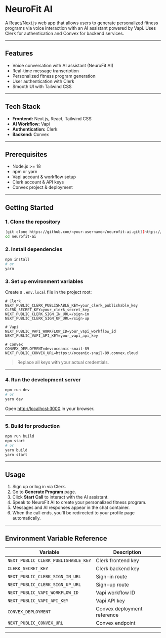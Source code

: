 # NeuroFit AI

A React/Next.js web app that allows users to generate personalized fitness programs via voice interaction with an AI assistant powered by Vapi. Uses Clerk for authentication and Convex for backend services.

---

## Features

* Voice conversation with AI assistant (NeuroFit AI)
* Real-time message transcription
* Personalized fitness program generation
* User authentication with Clerk
* Smooth UI with Tailwind CSS

---

## Tech Stack

* **Frontend:** Next.js, React, Tailwind CSS
* **AI Workflow:** Vapi
* **Authentication:** Clerk
* **Backend:** Convex

---

## Prerequisites

* Node.js >= 18
* npm or yarn
* Vapi account & workflow setup
* Clerk account & API keys
* Convex project & deployment

---

## Getting Started

### 1. Clone the repository

```bash
[git clone https://github.com/<your-username>/neurofit-ai.git](https://github.com/xavierzaidane/neurofit-ai.git)
cd neurofit-ai
```

### 2. Install dependencies

```bash
npm install
# or
yarn
```

### 3. Set up environment variables

Create a `.env.local` file in the project root:

```env
# Clerk
NEXT_PUBLIC_CLERK_PUBLISHABLE_KEY=your_clerk_publishable_key
CLERK_SECRET_KEY=your_clerk_secret_key
NEXT_PUBLIC_CLERK_SIGN_IN_URL=/sign-in
NEXT_PUBLIC_CLERK_SIGN_UP_URL=/sign-up

# Vapi
NEXT_PUBLIC_VAPI_WORKFLOW_ID=your_vapi_workflow_id
NEXT_PUBLIC_VAPI_API_KEY=your_vapi_api_key

# Convex
CONVEX_DEPLOYMENT=dev:oceanic-snail-89
NEXT_PUBLIC_CONVEX_URL=https://oceanic-snail-89.convex.cloud
```

> Replace all keys with your actual credentials.

---

### 4. Run the development server

```bash
npm run dev
# or
yarn dev
```

Open [http://localhost:3000](http://localhost:3000) in your browser.

---

### 5. Build for production

```bash
npm run build
npm start
# or
yarn build
yarn start
```

---

## Usage

1. Sign up or log in via Clerk.
2. Go to **Generate Program** page.
3. Click **Start Call** to interact with the AI assistant.
4. Speak to NeuroFit AI to create your personalized fitness program.
5. Messages and AI responses appear in the chat container.
6. When the call ends, you'll be redirected to your profile page automatically.

---



## Environment Variable Reference

| Variable                            | Description                 |
| ----------------------------------- | --------------------------- |
| `NEXT_PUBLIC_CLERK_PUBLISHABLE_KEY` | Clerk frontend key          |
| `CLERK_SECRET_KEY`                  | Clerk backend key           |
| `NEXT_PUBLIC_CLERK_SIGN_IN_URL`     | Sign-in route               |
| `NEXT_PUBLIC_CLERK_SIGN_UP_URL`     | Sign-up route               |
| `NEXT_PUBLIC_VAPI_WORKFLOW_ID`      | Vapi workflow ID            |
| `NEXT_PUBLIC_VAPI_API_KEY`          | Vapi API key                |
| `CONVEX_DEPLOYMENT`                 | Convex deployment reference |
| `NEXT_PUBLIC_CONVEX_URL`            | Convex endpoint             |

---

